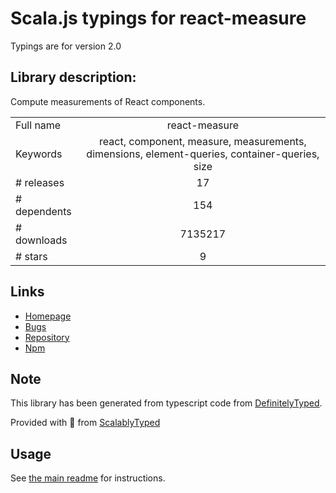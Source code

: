 
# Scala.js typings for react-measure

Typings are for version 2.0

## Library description:
Compute measurements of React components.

|                    |                 |
| ------------------ | :-------------: |
| Full name          | react-measure |
| Keywords           | react, component, measure, measurements, dimensions, element-queries, container-queries, size |
| # releases         | 17 |
| # dependents       | 154 |
| # downloads        | 7135217 |
| # stars            | 9 |

## Links
- [Homepage](https://github.com/souporserious/react-measure)
- [Bugs](https://github.com/souporserious/react-measure/issues)
- [Repository](https://github.com/souporserious/react-measure)
- [Npm](https://www.npmjs.com/package/react-measure)
    


## Note
This library has been generated from typescript code from [DefinitelyTyped](https://definitelytyped.org).

Provided with :purple_heart: from [ScalablyTyped](https://github.com/oyvindberg/ScalablyTyped)

## Usage
See [the main readme](../../readme.md) for instructions.


